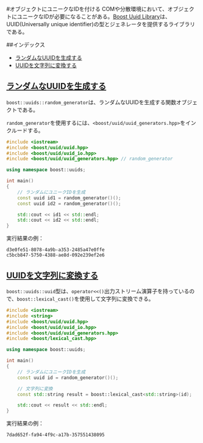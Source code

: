 #オブジェクトにユニークなIDを付ける
COMや分散環境において、オブジェクトにユニークなIDが必要になることがある。[Boost Uuid Library](http://www.boost.org/doc/libs/release/libs/uuid/uuid.html)は、UUID(Universally unique identifier)の型とジェネレータを提供するライブラリである。


##インデックス
- [ランダムなUUIDを生成する](#random-uuid)
- [UUIDを文字列に変換する](#uuid-to-string)


## <a name="random-uuid" href="#random-uuid">ランダムなUUIDを生成する</a>
`boost::uuids::random_generator`は、ランダムなUUIDを生成する関数オブジェクトである。

`random_generator`を使用するには、`<boost/uuid/uuid_generators.hpp>`をインクルードする。

```cpp
#include <iostream>
#include <boost/uuid/uuid.hpp>
#include <boost/uuid/uuid_io.hpp>
#include <boost/uuid/uuid_generators.hpp> // random_generator

using namespace boost::uuids;

int main()
{
    // ランダムにユニークIDを生成
    const uuid id1 = random_generator()();
    const uuid id2 = random_generator()();

    std::cout << id1 << std::endl;
    std::cout << id2 << std::endl;
}
```

実行結果の例：
```
d3e0fe51-8078-4a9b-a353-2485a47e0ffe
c5bcb847-5750-4388-ae8d-092e239ef2e6
```


## <a name="uuid-to-string" href="#uuid-to-string">UUIDを文字列に変換する</a>
`boost::uuids::uuid`型は、`operator<<()`出力ストリーム演算子を持っているので、`boost::lexical_cast()`を使用して文字列に変換できる。

```cpp
#include <iostream>
#include <string>
#include <boost/uuid/uuid.hpp>
#include <boost/uuid/uuid_io.hpp>
#include <boost/uuid/uuid_generators.hpp>
#include <boost/lexical_cast.hpp>

using namespace boost::uuids;

int main()
{
    // ランダムにユニークIDを生成
    const uuid id = random_generator()();

    // 文字列に変換
    const std::string result = boost::lexical_cast<std::string>(id);

    std::cout << result << std::endl;
}
```

実行結果の例：
```
7dad652f-fa94-4f9c-a17b-357551438095
```

